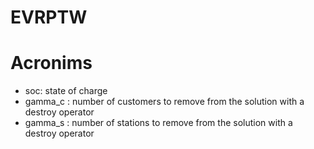 # EVRPTW



# Acronims

- soc: state of charge
- gamma_c : number of customers to remove from the solution with a destroy operator
- gamma_s : number of stations to remove from the solution with a destroy operator